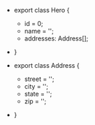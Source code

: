 + export class Hero {
  + id = 0;
  + name = '';
  + addresses: Address[];
+ }

+ export class Address {
  + street = '';
  + city   = '';
  + state  = '';
  + zip    = '';
+ }
